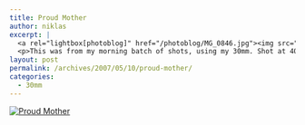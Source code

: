 ```yaml
---
title: Proud Mother
author: niklas
excerpt: |
  <a rel="lightbox[photoblog]" href="/photoblog/MG_0846.jpg"><img src="/photoblog/MG_0846.thumb.jpg" alt="Proud Mother" title="Proud Mother">
  <p>This was from my morning batch of shots, using my 30mm. Shot at 400 ISO with f/2.8 in 1/2000 second. I quite like the softness of the second duckling.</p>
layout: post
permalink: /archives/2007/05/10/proud-mother/
categories:
  - 30mm
---
```

<a rel="lightbox[photoblog]" href="/photoblog/MG_0846.jpg"><img src="/photoblog/MG_0846.sized.jpg" alt="Proud Mother" title="Proud Mother" /></a>